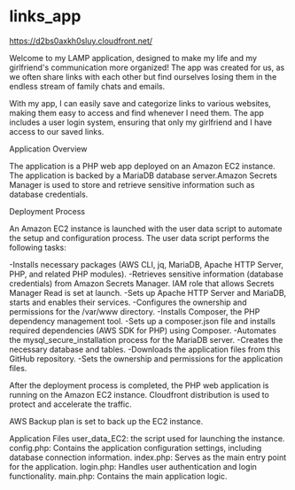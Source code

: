 # links_app

https://d2bs0axkh0sluy.cloudfront.net/

Welcome to my LAMP application, designed to make my life and my girlfriend's communication more organized! The app was created for us, as we often share links with each other but find ourselves losing them in the endless stream of family chats and emails.

With my app, I can easily save and categorize links to various websites, making them easy to access and find whenever I need them. The app includes a user login system, ensuring that only my girlfriend and I have access to our saved links.

Application Overview

The application is a PHP web app deployed on an Amazon EC2 instance. The application is backed by a MariaDB database server.Amazon Secrets Manager is used to store and retrieve sensitive information such as database credentials.

Deployment Process

An Amazon EC2 instance is launched with the user data script to automate the setup and configuration process.
The user data script performs the following tasks:

  -Installs necessary packages (AWS CLI, jq, MariaDB, Apache HTTP Server, PHP, and related PHP modules).
  -Retrieves sensitive information (database credentials) from Amazon Secrets Manager. IAM role that allows Secrets Manager Read is set at launch.
  -Sets up Apache HTTP Server and MariaDB, starts and enables their services.
  -Configures the ownership and permissions for the /var/www directory.
  -Installs Composer, the PHP dependency management tool.
  -Sets up a composer.json file and installs required dependencies (AWS SDK for PHP) using Composer.
  -Automates the mysql_secure_installation process for the MariaDB server.
  -Creates the necessary database and tables.
  -Downloads the application files from this GitHub repository.
  -Sets the ownership and permissions for the application files.

After the deployment process is completed, the PHP web application is running on the Amazon EC2 instance.
Cloudfront distribution is used to protect and accelerate the traffic.

AWS Backup plan is set to back up the EC2 instance.

Application Files
user_data_EC2: the script used for launching the instance.
config.php: Contains the application configuration settings, including database connection information.
index.php: Serves as the main entry point for the application.
login.php: Handles user authentication and login functionality.
main.php: Contains the main application logic.
